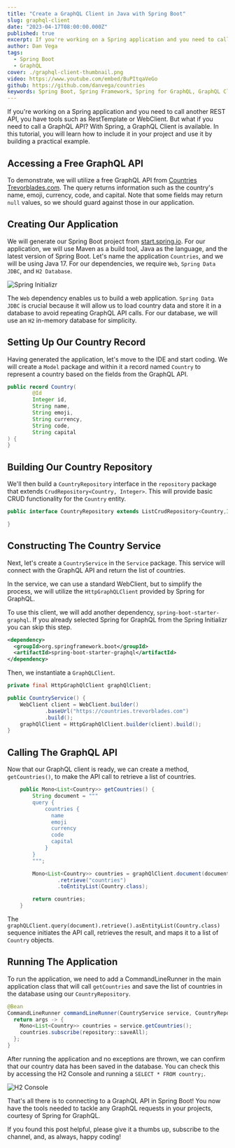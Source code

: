 ```yaml
---
title: "Create a GraphQL Client in Java with Spring Boot"
slug: graphql-client
date: "2023-04-17T08:00:00.000Z"
published: true
excerpt: If you're working on a Spring application and you need to call another REST API, you have tools such as RestTemplate or WebClient. But what if you need to call a GraphQL API? With Spring, a GraphQL Client is available. In this tutorial, you will learn how to include it in your project and use it by building a practical example.
author: Dan Vega
tags:
  - Spring Boot
  - GraphQL
cover: ./graphql-client-thumbnail.png
video: https://www.youtube.com/embed/BuPItqaVeGo
github: https://github.com/danvega/countries
keywords: Spring Boot, Spring Framework, Spring for GraphQL, GraphQL Client, GraphQL Java, Java, GraphQL
---
```


If you're working on a Spring application and you need to call another REST API, you have tools such as RestTemplate or WebClient. But what if you need to call a GraphQL API? With Spring, a GraphQL Client is available. In this tutorial, you will learn how to include it in your project and use it by building a practical example.

## Accessing a Free GraphQL API

To demonstrate, we will utilize a free GraphQL API from [Countries Trevorblades.com](www.examplelink.com). The query returns information such as the country's name, emoji, currency, code, and capital. Note that some fields may return `null` values, so we should guard against those in our application.

## Creating Our Application

We will generate our Spring Boot project from [start.spring.io](www.examplelink.com). For our application, we will use Maven as a build tool, Java as the language, and the latest version of Spring Boot. Let's name the application `Countries`, and we will be using Java 17. For our dependencies, we require `Web`, `Spring Data JDBC`, and `H2 Database`.

![Spring Initializr](/images/blog/2023/04/17/graphql-client-spring-init.png)

The `Web` dependency enables us to build a web application. `Spring Data JDBC` is crucial because it will allow us to load country data and store it in a database to avoid repeating GraphQL API calls. For our database, we will use an `H2` in-memory database for simplicity.

## Setting Up Our Country Record

Having generated the application, let's move to the IDE and start coding. We will create a `Model` package and within it a record named `Country` to represent a country based on the fields from the GraphQL API.

```java
public record Country(
        @Id
        Integer id,
        String name,
        String emoji,
        String currency,
        String code,
        String capital
) {
}
```

## Building Our Country Repository

We'll then build a `CountryRepository` interface in the `repository` package that extends `CrudRepository<Country, Integer>`. This will provide basic CRUD functionality for the `Country` entity.

```java
public interface CountryRepository extends ListCrudRepository<Country,Integer> {

}
```

## Constructing The Country Service

Next, let's create a `CountryService` in the `Service` package. This service will connect with the GraphQL API and return the list of countries.

In the service, we can use a standard WebClient, but to simplify the process, we will utilize the `HttpGraphQLClient` provided by Spring for GraphQL.

To use this client, we will add another dependency, `spring-boot-starter-graphql`. If you already selected Spring for GraphQL from the Spring Initializr you can skip this step.

```xml
<dependency>
  <groupId>org.springframework.boot</groupId>
  <artifactId>spring-boot-starter-graphql</artifactId>
</dependency>
```

Then, we instantiate a `GraphQLClient`.

```java
private final HttpGraphQlClient graphQlClient;

public CountryService() {
    WebClient client = WebClient.builder()
            .baseUrl("https://countries.trevorblades.com")
            .build();
    graphQlClient = HttpGraphQlClient.builder(client).build();
}
```

## Calling The GraphQL API

Now that our GraphQL client is ready, we can create a method, `getCountries()`, to make the API call to retrieve a list of countries.

```java
    public Mono<List<Country>> getCountries() {
        String document = """
        query {
            countries {
              name
              emoji
              currency
              code
              capital
            }
        }
        """;

        Mono<List<Country>> countries = graphQlClient.document(document)
                .retrieve("countries")
                .toEntityList(Country.class);

        return countries;
    }
```

The `graphQLClient.query(document).retrieve().asEntityList(Country.class)` sequence initiates the API call, retrieves the result, and maps it to a list of `Country` objects.

## Running The Application

To run the application, we need to add a CommandLineRunner in the main application class that will call `getCountries` and save the list of countries in the database using our `CountryRepository`.

```java
@Bean
CommandLineRunner commandLineRunner(CountryService service, CountryRepository repository) {
  return args -> {
    Mono<List<Country>> countries = service.getCountries();
    countries.subscribe(repository::saveAll);
  };
}
```

After running the application and no exceptions are thrown, we can confirm that our country data has been saved in the database. You can check this by accessing the H2 Console and running a `SELECT * FROM country;`.

![H2 Console](/images/blog/2023/04/17/h2-select-countries.png)

That's all there is to connecting to a GraphQL API in Spring Boot! You now have the tools needed to tackle any GraphQL requests in your projects, courtesy of Spring for GraphQL.

If you found this post helpful, please give it a thumbs up, subscribe to the channel, and, as always, happy coding!
